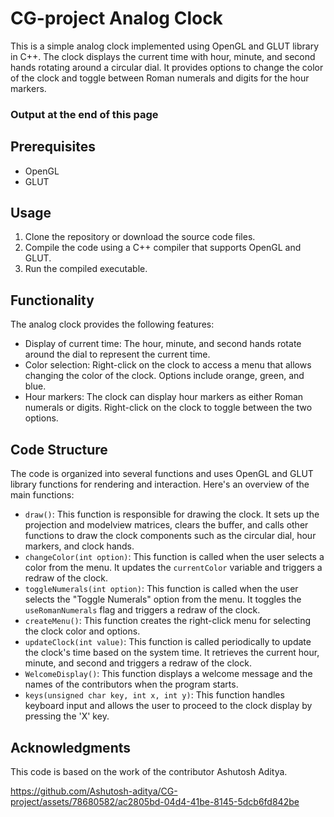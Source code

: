 # CG-project Analog Clock

This is a simple analog clock implemented using OpenGL and GLUT library in C++. The clock displays the current time with hour, minute, and second hands rotating around a circular dial. It provides options to change the color of the clock and toggle between Roman numerals and digits for the hour markers.
<h3>Output at the end of this page</h3>

## Prerequisites

- OpenGL
- GLUT

## Usage

1. Clone the repository or download the source code files.
2. Compile the code using a C++ compiler that supports OpenGL and GLUT.
3. Run the compiled executable.

## Functionality

The analog clock provides the following features:

- Display of current time: The hour, minute, and second hands rotate around the dial to represent the current time.
- Color selection: Right-click on the clock to access a menu that allows changing the color of the clock. Options include orange, green, and blue.
- Hour markers: The clock can display hour markers as either Roman numerals or digits. Right-click on the clock to toggle between the two options.

## Code Structure

The code is organized into several functions and uses OpenGL and GLUT library functions for rendering and interaction. Here's an overview of the main functions:

- `draw()`: This function is responsible for drawing the clock. It sets up the projection and modelview matrices, clears the buffer, and calls other functions to draw the clock components such as the circular dial, hour markers, and clock hands.
- `changeColor(int option)`: This function is called when the user selects a color from the menu. It updates the `currentColor` variable and triggers a redraw of the clock.
- `toggleNumerals(int option)`: This function is called when the user selects the "Toggle Numerals" option from the menu. It toggles the `useRomanNumerals` flag and triggers a redraw of the clock.
- `createMenu()`: This function creates the right-click menu for selecting the clock color and options.
- `updateClock(int value)`: This function is called periodically to update the clock's time based on the system time. It retrieves the current hour, minute, and second and triggers a redraw of the clock.
- `WelcomeDisplay()`: This function displays a welcome message and the names of the contributors when the program starts.
- `keys(unsigned char key, int x, int y)`: This function handles keyboard input and allows the user to proceed to the clock display by pressing the 'X' key.

## Acknowledgments

This code is based on the work of the contributor Ashutosh Aditya.

https://github.com/Ashutosh-aditya/CG-project/assets/78680582/ac2805bd-04d4-41be-8145-5dcb6fd842be

